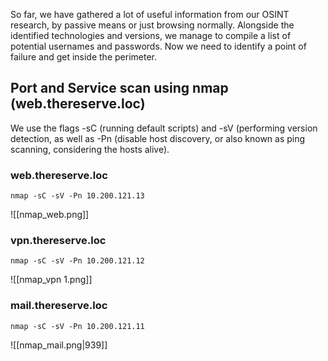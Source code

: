 So far, we have gathered a lot of useful information from our OSINT research, by passive means or just browsing normally. Alongside the identified technologies and versions, we manage to compile a list of potential usernames and passwords. Now we need to identify a point of failure and get inside the perimeter.

## Port and Service scan using nmap (web.thereserve.loc)

We use the flags -sC (running default scripts) and -sV (performing version detection, as well as -Pn (disable host discovery, or also known as ping scanning, considering the hosts alive).

### web.thereserve.loc

```
nmap -sC -sV -Pn 10.200.121.13
```

![[nmap_web.png]]

### vpn.thereserve.loc

```
nmap -sC -sV -Pn 10.200.121.12
```

![[nmap_vpn 1.png]]

### mail.thereserve.loc

```
nmap -sC -sV -Pn 10.200.121.11
```



![[nmap_mail.png|939]]

